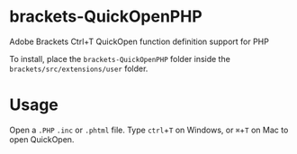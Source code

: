 brackets-QuickOpenPHP
=====================

Adobe Brackets Ctrl+T QuickOpen function definition support for PHP

To install, place the ```brackets-QuickOpenPHP``` folder inside the ```brackets/src/extensions/user``` folder.

Usage
=====

Open a `.PHP` `.inc` or `.phtml` file. Type `ctrl`+`T` on Windows, or `⌘`+`T` on Mac to open QuickOpen.